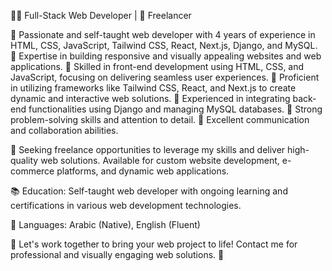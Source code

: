 👨‍💻 Full-Stack Web Developer | 💼 Freelancer 

🔹 Passionate and self-taught web developer with 4 years of experience in HTML, CSS, JavaScript, Tailwind CSS, React, Next.js, Django, and MySQL.
🔹 Expertise in building responsive and visually appealing websites and web applications.
🔹 Skilled in front-end development using HTML, CSS, and JavaScript, focusing on delivering seamless user experiences.
🔹 Proficient in utilizing frameworks like Tailwind CSS, React, and Next.js to create dynamic and interactive web solutions.
🔹 Experienced in integrating back-end functionalities using Django and managing MySQL databases.
🔹 Strong problem-solving skills and attention to detail.
🔹 Excellent communication and collaboration abilities.

💼 Seeking freelance opportunities to leverage my skills and deliver high-quality web solutions. Available for custom website development, e-commerce platforms, and dynamic web applications.

📚 Education: Self-taught web developer with ongoing learning and certifications in various web development technologies.

💬 Languages: Arabic (Native), English (Fluent)

🌟 Let's work together to bring your web project to life! Contact me for professional and visually engaging web solutions. 💪
